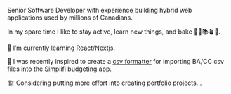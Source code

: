 Senior Software Developer with experience building hybrid web applications used by millions of Canadians.

In my spare time I like to stay active, learn new things, and bake 🏃‍♂️📚🪴🥐.

🌱 I’m currently learning React/Nextjs.

🔭 I was recently inspired to create a [csv formatter](https://github.com/pointdexter3/simplifi-csv-formatter) for importing BA/CC csv files into the Simplifi budgeting app.

🏗️ Considering putting more effort into creating portfolio projects...


<!--
**pointdexter3/pointdexter3** is a ✨ _special_ ✨ repository because its `README.md` (this file) appears on your GitHub profile.

Here are some ideas to get you started:

- 🔭 I’m currently working on ...
- 🌱 I’m currently learning ...
- 👯 I’m looking to collaborate on ...
- 🤔 I’m looking for help with ...
- 💬 Ask me about ...
- 📫 How to reach me: ...
- 😄 Pronouns: ...
- ⚡ Fun fact: ...
-->

